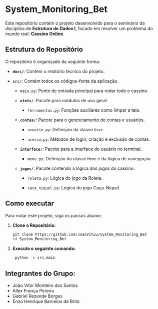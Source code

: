 # System_Monitoring_Bet
Este repositório contém o projeto desenvolvido para o seminário da disciplina de **Estrutura de Dados I**, focado em resolver um problema do mundo real: **Cassino Online**.


## Estrutura do Repositório

O repositório é organizado da seguinte forma:

-   **`docs/`**: Contém o relatório técnico do projeto.
  
-   **`src/`**: Contém todos os códigos-fonte da aplicação.
  
    -   `main.py`: Ponto de entrada principal para rodar todo o cassino.
      
    -   **`uteis/`**: Pacote para módulos de uso geral.
       
        -   `ferramentas.py`: Funções auxiliares como limpar a tela.
           
    -   **`contas/`**: Pacote para o gerenciamento de contas e usuários.
      
        -   `usuario.py`: Definição da classe `User`.
        
        -   `acesso.py`: Métodos de login, criação e exclusão de contas.
            
    -   **`interface/`**: Pacote para a interface do usuário no terminal.
        
        -   `menu.py`: Definição da classe `Menu` e da lógica de navegação.
           
    -   **`jogos/`**: Pacote contendo a lógica dos jogos do cassino.
       
        -   `roleta.py`: Lógica do jogo da Roleta.
          
        -   `caca_niquel.py`: Lógica do jogo Caça-Níquel.
     
          
## Como executar
Para rodar este projeto, siga os passos abaixo:

1.  **Clone o Repositório:**
    ```sh
    git clone https://github.com/JoaoVituu/System_Monitoring_Bet
    cd System_Monitoring_Bet
    ```
    
2. **Execute o seguinte comando:**
   ```sh
    python -m src.main
    ```

   
## Integrantes do Grupo:
* João Vitor Monteiro dos Santos
* Allex França Pereira
* Gabriel Rezende Borges
* Enzo Henrique Barcelos de Brito  
